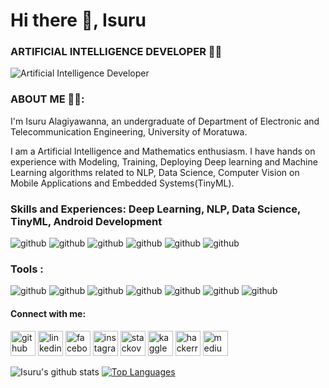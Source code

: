 # Hi there 👋, Isuru
### ARTIFICIAL INTELLIGENCE DEVELOPER 🧑‍💻
![Artificial Intelligence Developer](https://github.com/Zuu97/Zuu97/blob/main/banner.png)

### ABOUT ME 👨‍🎓:
I'm Isuru Alagiyawanna, an undergraduate of Department of Electronic and Telecommunication Engineering, University of Moratuwa.

I am a Artificial Intelligence and Mathematics enthusiasm. I have hands on experience with Modeling, Training, Deploying Deep learning and Machine Learning algorithms related to NLP, Data Science, Computer Vision on Mobile Applications and Embedded Systems(TinyML).

### Skills and Experiences: Deep Learning, NLP, Data Science, TinyML, Android Development
![github](https://github.com/Zuu97/Zuu97/blob/main/ai.png)
![github](https://github.com/Zuu97/Zuu97/blob/main/deep-learning.png)
![github](https://github.com/Zuu97/Zuu97/blob/main/natural-language-processing.png)
![github](https://github.com/Zuu97/Zuu97/blob/main/data-science.png)
![github](https://github.com/Zuu97/Zuu97/blob/main/visual.png)
![github](https://github.com/Zuu97/Zuu97/blob/main/desktop.png)

### Tools :
![github](https://www.vectorlogo.zone/logos/python/python-icon.svg)
![github](https://www.vectorlogo.zone/logos/tensorflow/tensorflow-icon.svg)
![github](https://www.vectorlogo.zone/logos/pytorch/pytorch-icon.svg)
![github](https://www.vectorlogo.zone/logos/opencv/opencv-icon.svg)
![github](https://www.vectorlogo.zone/logos/r-project/r-project-icon.svg)
![github](https://www.vectorlogo.zone/logos/kotlinlang/kotlinlang-icon.svg)
![github](https://www.vectorlogo.zone/logos/android/android-icon.svg)

#### Connect with me:
[<img src='https://cdn.jsdelivr.net/npm/simple-icons@3.0.1/icons/github.svg' alt='github' height='40'>](https://github.com/Zuu97)  [<img src='https://cdn.jsdelivr.net/npm/simple-icons@3.0.1/icons/linkedin.svg' alt='linkedin' height='40'>](https://www.linkedin.com/in/isuru-alagiyawanna-536881121/)  [<img src='https://cdn.jsdelivr.net/npm/simple-icons@3.0.1/icons/facebook.svg' alt='facebook' height='40'>](https://www.facebook.com/100011256307924)  [<img src='https://cdn.jsdelivr.net/npm/simple-icons@3.0.1/icons/instagram.svg' alt='instagram' height='40'>](https://www.instagram.com/_1zuu_/)  [<img src='https://cdn.jsdelivr.net/npm/simple-icons@3.0.1/icons/stackoverflow.svg' alt='stackoverflow' height='40'>](https://stackoverflow.com/users/11867096/isuru-alagiyawanna)  [<img src='https://cdn.jsdelivr.net/npm/simple-icons@3.0.1/icons/kaggle.svg' alt='kaggle' height='40'>](https://www.kaggle.com/isurualagiyawanna)  [<img src='https://cdn.jsdelivr.net/npm/simple-icons@3.0.1/icons/hackerrank.svg' alt='hackerrank' height='40'>](https://www.hackerrank.com/isurualagiyawan2)  [<img src='https://cdn.jsdelivr.net/npm/simple-icons@3.0.1/icons/medium.svg' alt='medium' height='40'>](https://medium.com/@isurualagiyawanna)  

![Isuru's github stats](https://github-readme-stats.vercel.app/api?username=Zuu97&count_private=true&show_icons=true&theme=radical)
[![Top Languages](https://github-readme-stats.vercel.app/api/top-langs/?username=Zuu97&layout=compact)](https://github.com/Zuu97/github-readme-stats)
